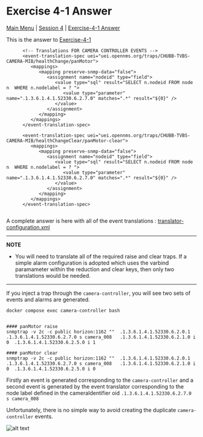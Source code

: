 # Exercise 4-1 Answer

[Main Menu](../README.md) | [Session 4](../session4/README.md) | [Exercise-4-1 Answer](../session4/Exercise4-1-answer.md)

This is the answer to [Exercise-4-1](../session4/Exercise-4-1.md)

```
      <!-- Translations FOR CAMERA CONTROLLER EVENTS -->
      <event-translation-spec uei="uei.opennms.org/traps/CHUBB-TVBS-CAMERA-MIB/healthChange/panMotor">
         <mappings>
            <mapping preserve-snmp-data="false">
               <assignment name="nodeid" type="field">
                  <value type="sql" result="SELECT n.nodeid FROM node n  WHERE n.nodelabel = ? ">
                     <value type="parameter" name=".1.3.6.1.4.1.52330.6.2.7.0" matches=".*" result="${0}" />
                  </value>
               </assignment>
            </mapping>
         </mappings>
      </event-translation-spec>

      <event-translation-spec uei="uei.opennms.org/traps/CHUBB-TVBS-CAMERA-MIB/healthChangeClear/panMotor-clear">
         <mappings>
            <mapping preserve-snmp-data="false">
               <assignment name="nodeid" type="field">
                  <value type="sql" result="SELECT n.nodeid FROM node n  WHERE n.nodelabel = ? ">
                     <value type="parameter" name=".1.3.6.1.4.1.52330.6.2.7.0" matches=".*" result="${0}" />
                  </value>
               </assignment>
            </mapping>
         </mappings>
      </event-translation-spec>
      
```

A complete answer is here with all of the event translations : [translator-configuration.xml](../session4/Exercise4-1-answer/translator-configuration.xml)

---
**NOTE**
* You will need to translate all of the required raise and clear traps. 
  If a simple alarm configuration is adopted which uses the varbind paramameter within the reduction and clear keys, then only two translations would be needed. 
---

If you inject a trap through the `camera-controller`, you will see two sets of events and alarms are generated.

```
docker compose exec camera-controller bash


#### panMotor raise
snmptrap -v 2c -c public horizon:1162 ""  .1.3.6.1.4.1.52330.6.2.0.1        .1.3.6.1.4.1.52330.6.2.7.0 s camera_008   .1.3.6.1.4.1.52330.6.2.1.0 i 0  .1.3.6.1.4.1.52330.6.2.5.0 i 1

#### panMotor clear
snmptrap -v 2c -c public horizon:1162 ""  .1.3.6.1.4.1.52330.6.2.0.1        .1.3.6.1.4.1.52330.6.2.7.0 s camera_008   .1.3.6.1.4.1.52330.6.2.1.0 i 0  .1.3.6.1.4.1.52330.6.2.5.0 i 0
```

Firstly an event is generated corresponding to the `camera-controller` and a second event is generated by the event translator corresponding to the node label defined in the cameraIdentifier oid  `.1.3.6.1.4.1.52330.6.2.7.0 s camera_008`

Unfortunately, there is no simple way to avoid creating the duplicate `camera-controller` events.

![alt text](../session4/images/eventTransalatorEvents.png "Figure eventTransalatorEvents.png")



